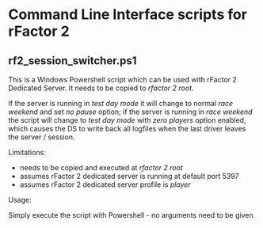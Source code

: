 # Command Line Interface scripts for rFactor 2

## rf2_session_switcher.ps1

This is a Windows Powershell script which can be used with rFactor 2 Dedicated Server. It needs to be copied to *rfactor 2 root*.

If the server is running in *test day mode* it will change to normal *race weekend* and set *no pause* option; if the server is
running in *race weekend* the script will change to *test day mode* with *zero players* option enabled, which causes the DS to
write back all logfiles when the last driver leaves the server / session.

Limitations:
- needs to be copied and executed at *rfactor 2 root*
- assumes rFactor 2 dedicated server is running at default port 5397
- assumes rFactor 2 dedicated server profile is *player*

Usage:

Simply execute the script with Powershell - no arguments need to be given.
